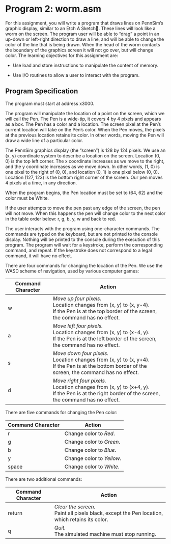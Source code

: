 # Program 2: worm.asm

For this assignment, you will write a program that draws lines on PennSim’s graphic display, similar to an Etch A Sketch. These lines will look like a worm on the screen. The program user will be able to “drag” a point in an up-down or left-right direction to draw a line, and will be able to change the color of the line that is being drawn. When the head of the worm contacts the boundary of the graphics screen it will not go over, but will change color.
The learning objectives for this assignment are:

 - Use load and store instructions to manipulate the content of memory.

 - Use I/O routines to allow a user to interact with the program.

## Program Specification
The program must start at address x3000.

The program will manipulate the location of a point on the screen, which we will call the Pen. The Pen is a wide-tip, it covers 4 by 4 pixels and appears as a box. The Pen has a color and a location. The screen pixel at the Pen’s current location will take on the Pen’s color. When the Pen moves, the pixels at the previous location retains its color. In other words, moving the Pen will draw a wide line of a particular color.

The PennSim graphics display (the “screen”) is 128 by 124 pixels. We use an (x, y) coordinate system to describe a location on the screen. Location (0, 0) is the top left corner. The x coordinate increases as we move to the right, and the y coordinate increases as we move down. In other words, (1, 0) is one pixel to the right of (0, 0), and location (0, 1) is one pixel below (0, 0). Location (127, 123) is the bottom right corner of the screen. Our pen moves 4 pixels at a time, in any direction.

When the program begins, the Pen location must be set to (64, 62) and the color must be White.

If the user attempts to move the pen past any edge of the screen, the pen will not move. When this happens the pen will change color to the next color in the table order below: r, g, b, y, w and back to red.

The user interacts with the program using one-character commands. The commands are typed on the keyboard, but are not printed to the console display. Nothing will be printed to the console during the execution of this program. The program will wait for a keystroke, perform the corresponding command, and repeat. If the keystroke does not correspond to a legal command, it will have no effect.

There are four commands for changing the location of the Pen. We use the WASD scheme of navigation, used by various computer games:

| Command Character | Action                                                                                                                                                |
|-------------------|-------------------------------------------------------------------------------------------------------------------------------------------------------|
| w                 | _Move up four pixels._<br>Location changes from (x, y) to (x, y-4).<br>If the Pen is at the top border of the screen, the command has no effect.      |
| a                 | _Move left four pixels._<br>Location changes from (x, y) to (x-4, y).<br>If the Pen is at the left border of the screen, the command has no effect.   |
| s                 | _Move down four pixels._<br>Location changes from (x, y) to (x, y+4).<br>If the Pen is at the bottom border of the screen, the command has no effect. |
| d                 | _Move right four pixels._<br>Location changes from (x, y) to (x+4, y).<br>If the Pen is at the right border of the screen, the command has no effect. |

There are five commands for changing the Pen color:

| Command Character | Action                    |
|-------------------|---------------------------|
| r                 | Change color to _Red_.    |
| g                 | Change color to _Green_.  |
| b                 | Change color to _Blue_.   |
| y                 | Change color to _Yellow_. |
| space             | Change color to _White_.  |

There are two additional commands:

| Command Character | Action                                                                                            |
|-------------------|---------------------------------------------------------------------------------------------------|
| return            | _Clear the screen._<br>Paint all pixels black, except the Pen location, which retains its color. |
| q                 | _Quit._<br>The simulated machine must stop running.                                              |
